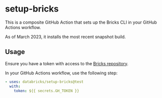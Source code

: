 # setup-bricks

This is a composite GitHub Action that sets up the Bricks CLI in your GitHub Actions workflow.

As of March 2023, it installs the most recent snapshot build.

## Usage

Ensure you have a token with access to the [Bricks repository](https://github.com/databricks/bricks).

In your GitHub Actions workflow, use the following step:

```yml
- uses: databricks/setup-bricks@test
  with:
    token: ${{ secrets.GH_TOKEN }}
```

